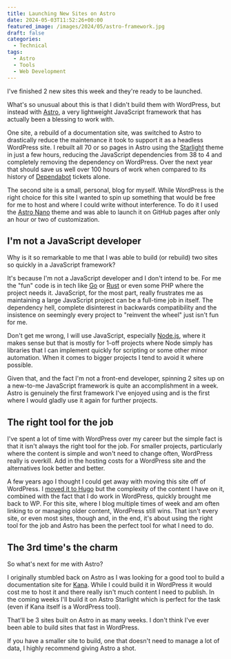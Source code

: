 ```yaml
---
title: Launching New Sites on Astro
date: 2024-05-03T11:52:26+00:00
featured_image: /images/2024/05/astro-framework.jpg
draft: false
categories:
  - Technical
tags:
  - Astro
  - Tools
  - Web Development
---
```


I've finished 2 new sites this week and they're ready to be launched.

What's so unusual about this is that I didn't build them with WordPress, but instead with [Astro][1], a very lightweight JavaScript framework that has actually been a blessing to work with.

One site, a rebuild of a documentation site, was switched to Astro to drastically reduce the maintenance it took to support it as a headless WordPress site. I rebuilt all 70 or so pages in Astro using the [Starlight][2] theme in just a few hours, reducing the JavaScript dependencies from 38 to 4 and completely removing the dependency on WordPress. Over the next year that should save us well over 100 hours of work when compared to its history of [Dependabot][3] tickets alone.

The second site is a small, personal, blog for myself. While WordPress is the right choice for this site I wanted to spin up something that would be free for me to host and where I could write without interference. To do it I used the [Astro Nano][4] theme and was able to launch it on GitHub pages after only an hour or two of customization.

## I'm not a JavaScript developer

Why is it so remarkable to me that I was able to build (or rebuild) two sites so quickly in a JavaScript framework?

It's because I'm not a JavaScript developer and I don't intend to be. For me the "fun" code is in tech like [Go][5] or [Rust][6] or even some PHP where the project needs it. JavaScript, for the most part, really frustrates me as maintaining a large JavaScript project can be a full-time job in itself. The dependency hell, complete disinterest in backwards compatibility and the insistence on seemingly every project to "reinvent the wheel" just isn't fun for me.

Don't get me wrong, I will use JavaScript, especially [Node.js][7], where it makes sense but that is mostly for 1-off projects where Node simply has libraries that I can implement quickly for scripting or some other minor automation. When it comes to bigger projects I tend to avoid it where possible.

Given that, and the fact I'm not a front-end developer, spinning 2 sites up on a new-to-me JavaScript framework is quite an accomplishment in a week. Astro is genuinely the first framework I've enjoyed using and is the first where I would gladly use it again for further projects.

## The right tool for the job

I've spent a lot of time with WordPress over my career but the simple fact is that it isn't always the right tool for the job. For smaller projects, particularly where the content is simple and won't need to change often, WordPress really is overkill. Add in the hosting costs for a WordPress site and the alternatives look better and better.

A few years ago I thought I could get away with moving this site off of WordPress. I [moved it to Hugo][8] but the complexity of the content I have on it, combined with the fact that I do work in WordPress, quickly brought me back to WP. For this site, where I blog multiple times of week and am often linking to or managing older content, WordPress still wins. That isn't every site, or even most sites, though and, in the end, it's about using the right tool for the job and Astro has been the perfect tool for what I need to do.

## The 3rd time's the charm

So what's next for me with Astro?

I originally stumbled back on Astro as I was looking for a good tool to build a documentation site for [Kana][9]. While I could build it in WordPress it would cost me to host it and there really isn't much content I need to publish. In the coming weeks I'll build it on Astro Starlight which is perfect for the task (even if Kana itself is a WordPress tool).

That'll be 3 sites built on Astro in as many weeks. I don't think I've ever been able to build sites that fast in WordPress.

If you have a smaller site to build, one that doesn't need to manage a lot of data, I highly recommend giving Astro a shot.

 [1]: https://astro.build/
 [2]: https://starlight.astro.build/
 [3]: https://github.com/dependabot
 [4]: https://astro.build/themes/details/astronano/
 [5]: https://go.dev/
 [6]: https://www.rust-lang.org/
 [7]: https://nodejs.org/en
 [8]: /2019/08/its-time-for-a-new-site/
 [9]: https://github.com/chriswiegman/kana